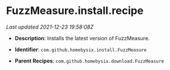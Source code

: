 # FuzzMeasure.install.recipe

_Last updated 2021-12-23 19:58:08Z_

- **Description**: Installs the latest version of FuzzMeasure.

- **Identifier**: `com.github.homebysix.install.FuzzMeasure`

- **Parent Recipes**: `com.github.homebysix.download.FuzzMeasure`